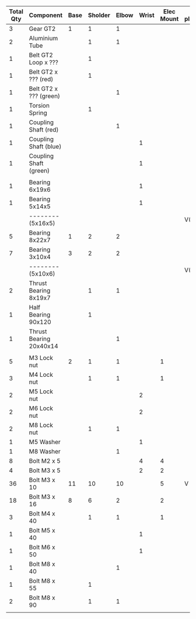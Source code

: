 


| Total Qty  | Component | Base | Sholder | Elbow | Wrist | Elec Mount |In place|
|------------|-----------|------|---------|-------|------ | -----------|--------|
| 3          | Gear GT2 | 1 | 1 | 1 |  |  |  |
| 2          | Aluminium Tube |  | 1 | 1 |  |  |  |
| 1          | Belt GT2 Loop x ??? |  | 1 |  |  |  |  |
| 1          | Belt GT2 x ??? (red) |  | 1 |  |  |  |  |
| 1          | Belt GT2 x ??? (green) |  |  | 1 |  |  |  |
| 1          | Torsion Spring |  | 1 |  |  |  |  |
| 1          | Coupling Shaft (red) |  |  | 1 |  |  |  |
| 1          | Coupling Shaft (blue) |  |  |  | 1 |  |  |
| 1          | Coupling Shaft (green) |  |  |  | 1 |  |  |
|  |  |  |  |  |  |  |  |
| 1          | Bearing 6x19x6 |  |  |  | 1 |  |  |
| 1          | Bearing 5x14x5 |  |  |  | 1 |  |  |
|            |--------(5x16x5)|  |  |  |   |  | V(2)|           
| 5          | Bearing 8x22x7 | 1 | 2 | 2 |  |  |  |
| 7          | Bearing 3x10x4 | 3 | 2 | 2 |  |  |  |
|            |--------(5x10x6)|  |  |  |   |  | V(6)|   
| 2          | Thrust Bearing 8x19x7 |  | 1 | 1 |  |  |  |
| 1          | Half Bearing 90x120 |  | 1 |  |  |  |  |
| 1          | Thrust Bearing 20x40x14 |  |  | 1 |  |  |  |
|  |  |  |  |  |  |  |  |
| 5          | M3 Lock nut | 2 | 1 | 1 |  | 1 |  |
| 3          | M4 Lock nut |  | 1 | 1 |  | 1 |  |
| 2          | M5 Lock nut |  |  |  | 2 |  |  |
| 2          | M6 Lock nut |  |  |  | 2 |  |  |
| 2          | M8 Lock nut |  | 1 | 1 |  |  |  |
| 1          | M5 Washer |  |  |  | 1 |  |  |
| 1          | M8 Washer |  |  | 1 |  |  |  |
| 8          | Bolt M2 x 5 |  |  |  | 4 | 4 |  |
| 4          | Bolt M3 x 5 |  |  |  | 2 | 2 |  |
| 36         | Bolt M3 x 10 | 11 | 10 | 10 |  | 5 |V|
| 18         | Bolt M3 x 16 | 8 | 6 | 2 |  | 2 |  |
| 3          | Bolt M4 x 40 |  | 1 | 1 |  | 1 |  |
| 1          | Bolt M5 x 40 |  |  |  | 1 |  |  |
| 1          | Bolt M6 x 50 |  |  |  | 1 |  |  |
| 1          | Bolt M8 x 40 |  |  | 1 |  |  |  |
| 1          | Bolt M8 x 55 |  | 1 |  |  |  |  |
| 2          | Bolt M8 x 90 |  | 1 | 1 |  |  |  |
|  |  |  |  |  |  |  |  |

